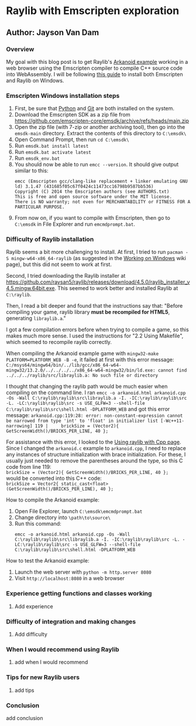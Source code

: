 # Raylib with Emscripten exploration
## Author: Jayson Van Dam

### Overview
My goal with this blog post is to get Raylib's
[Arkanoid example](https://github.com/raysan5/raylib-games/blob/master/classics/src/arkanoid.c)
working in a web browser using the Emscripten compiler to compile C++ source code
into WebAssembly. I will be following [this guide](https://github.com/raysan5/raylib/wiki/Working-for-Web-%28HTML5%29)
to install both Emscripten and Raylib on Windows.

### Emscripten Windows installation steps
1. First, be sure that [Python](https://www.python.org/)
and [Git](https://git-scm.com/) are both installed on the system.
1. Download the Emscripten SDK as a zip file from https://github.com/emscripten-core/emsdk/archive/refs/heads/main.zip
1. Open the zip file (with 7-zip or another archiving tool),
then go into the `emsdk-main` directory.
Extract the contents of this directory to `C:\emsdk\`
1. Open Command Prompt, then run `cd C:\emsdk\`
1. Run `emsdk.bat install latest`
1. Run `emsdk.bat activate latest`
1. Run `emsdk_env.bat`
1. You should now be able to run `emcc --version`. It should give output similar to this:
    ```
    emcc (Emscripten gcc/clang-like replacement + linker emulating GNU ld) 3.1.47 (431685f05c67f0424c11473cc16798b9587bb536)
    Copyright (C) 2014 the Emscripten authors (see AUTHORS.txt)
    This is free and open source software under the MIT license.
    There is NO warranty; not even for MERCHANTABILITY or FITNESS FOR A PARTICULAR PURPOSE.
    ```
1. From now on, if you want to compile with Emscripten,
then go to `C:\emsdk` in File Explorer and run `emcmdprompt.bat`.

### Difficulty of Raylib installation
Raylib seems a bit more challenging to install.
At first, I tried to run `pacman -S mingw-w64-x86_64-raylib`
(as suggested in the [Working on Windows](https://github.com/raysan5/raylib/wiki/Working-on-Windows)
wiki page), but this did not seem to work at first.

Second, I tried downloading the Raylib installer at
https://github.com/raysan5/raylib/releases/download/4.5.0/raylib_installer_v4.5.mingw.64bit.exe.
This seemed to work better and installed Raylib at `C:\raylib`.

Then, I read a bit deeper and found that the instructions say that:
    "Before compiling your game, raylib library **must be recompiled for HTML5**,
    generating `libraylib.a`."

I got a few compilation errors before when trying to compile a game,
so this makes much more sense. I used the instructions for "2.2 Using Makefile",
which seemed to recompile raylib correctly.

When compiling the Arkanoid example game with `mingw32-make PLATFORM=PLATFORM_WEB -B -e`,
it failed at first with this error message:
    ```
    C:/msys64/mingw64/bin/../lib/gcc/x86_64-w64-mingw32/13.2.0/../../../../x86_64-w64-mingw32/bin/ld.exe: cannot find ../../../raylib/src/libraylib.a: No such file or directory
    ```

I thought that changing the raylib path would be much easier when compiling on the command line.
I ran `emcc -o arkanoid.html arkanoid.cpp -Os -Wall C:\raylib\raylib\src\libraylib.a -I. -IC:\raylib\raylib\src -L. -LC:\raylib\raylib\src -s USE_GLFW=3 --shell-file C:\raylib\raylib\src\shell.html -DPLATFORM_WEB`
and got this error message:
    ```
    arkanoid.cpp:119:28: error: non-constant-expression cannot be narrowed from type 'int' to 'float' in initializer list
      [-Wc++11-narrowing]
        119 |     brickSize = (Vector2){ GetScreenWidth()/BRICKS_PER_LINE, 40 };
    ```

For assistance with this error, I looked to the
[Using raylib with Cpp page](https://github.com/raysan5/raylib/wiki/Using-raylib-with-Cpp).
Since I changed the `arkanoid.c` example to `arkanoid.cpp`,
I need to replace any instances of structure initialization with brace initialization.
For these, I usually just needed to remove the parentheses around the type,
so this C code from line 119: <br />
    ```
    brickSize = (Vector2){ GetScreenWidth()/BRICKS_PER_LINE, 40 };
    ``` <br />
would be converted into this C++ code: <br />
    ```
    brickSize = Vector2{ static_cast<float>(GetScreenWidth()/BRICKS_PER_LINE), 40 };
    ``` <br />

How to compile the Arkanoid example:
1. Open File Explorer, launch `C:\emsdk\emcmdprompt.bat`
2. Change directory into `\path\to\source\`
3. Run this command:
    ```
    emcc -o arkanoid.html arkanoid.cpp -Os -Wall C:\raylib\raylib\src\libraylib.a -I. -IC:\raylib\raylib\src -L. -LC:\raylib\raylib\src -s USE_GLFW=3 --shell-file C:\raylib\raylib\src\shell.html -DPLATFORM_WEB
    ```

How to test the Arkanoid example:
1. Launch the web server with `python -m http.server 8080`
2. Visit `http://localhost:8080` in a web browser
<!-- Note any changes I had to make to the source code -->
<!-- Will probably have to make the Arkanoid example a cpp file instead of a c file. -->

### Experience getting functions and classes working
1. Add experience

### Difficulty of integration and making changes
1. Add difficulty

### When I would recommend using Raylib
1. add when I would recommend

### Tips for new Raylib users
1. add tips

### Conclusion
add conclusion